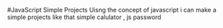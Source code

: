 #JavaScript Simple Projects
Uisng the concept of javascript i can make a simple projects like that simple calulator , js password 
